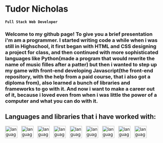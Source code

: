 # Tudor Nicholas

**`Full Stack Web Developer`**

### Welcome to my github page! To give you a brief presentation i'm am a programmer. I started writing code a while when i was still in Highschool, it first began with HTML and CSS designing a project for class, and then continued with more sophisticated languages like Python(made a program that would rewrite the name of music filles after a patter) but then i wanted to step up my game with front-end developing Javascript(the front-end repository, with the help from a paid course, that i also got a diploma from), also learned a bunch of libraries and frameworks to go with it. And now i want to make a career out of it, because i loved even from when i was little the power of a computer and what you can do with it.

## Languages and libraries that i have worked with:

 <img align="left" alt="language" width="40px" style="padding-right: 10px;" src="https://cdn.jsdelivr.net/gh/devicons/devicon/icons/html5/html5-original-wordmark.svg" />
 <img align="left" alt="language" width="40px" style="padding-right: 10px;" src="https://cdn.jsdelivr.net/gh/devicons/devicon/icons/css3/css3-original-wordmark.svg" />
 <img align="left" alt="language" width="40px" style="padding-right: 10px;" src="https://cdn.jsdelivr.net/gh/devicons/devicon/icons/javascript/javascript-original.svg" />
 <img align="left" alt="language" width="40px" style="padding-right: 10px;" src="https://cdn.jsdelivr.net/gh/devicons/devicon/icons/php/php-original.svg" />
 <img align="left" alt="language" width="40px" style="padding-right: 10px;" src="https://cdn.jsdelivr.net/gh/devicons/devicon/icons/mysql/mysql-original-wordmark.svg" />
 <img align="left" alt="language" width="40px" style="padding-right: 10px;" src="https://cdn.jsdelivr.net/gh/devicons/devicon/icons/bootstrap/bootstrap-original-wordmark.svg" />
 <img align="left" alt="language" width="40px" style="padding-right: 10px;" src="https://cdn.jsdelivr.net/gh/devicons/devicon/icons/jquery/jquery-original-wordmark.svg" />
 <img align="left" alt="language" width="40px" style="padding-right: 10px;" src="https://cdn.jsdelivr.net/gh/devicons/devicon/icons/nodejs/nodejs-original.svg" />
 <img align="left" alt="language" width="40px" style="padding-right: 10px;" src="https://cdn.jsdelivr.net/gh/devicons/devicon/icons/react/react-original.svg" />
